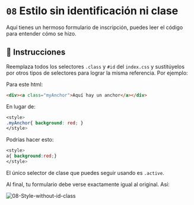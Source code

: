 # `08` Estilo sin identificación ni clase

Aquí tienes un hermoso formulario de inscripción, puedes leer el código para entender cómo se hizo.

## 📝 Instrucciones

Reemplaza todos los selectores `.class` y `#id` del `index.css` y sustitúyelos por otros tipos de selectores para lograr la misma referencia. Por ejemplo:

Para este html:

```html
<div><a class="myAnchor">Aquí hay un anchor</a></div>
```

En lugar de:

```css
<style>
.myAnchor{ background: red; }
</style>
```

Podrías hacer esto:

```css
<style>
a{ background:red;}
</style>
```

El único selector de clase que puedes seguir usando es `.active`.

Al final, tu formulario debe verse exactamente igual al original. Así:

![08-Style-without-id-class](../../master/.learn/assets/Hl9RhW1.gif?raw=true)



